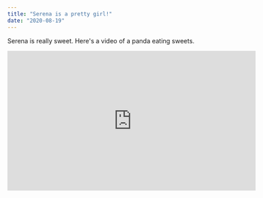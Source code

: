 ```yaml
---
title: "Serena is a pretty girl!"
date: "2020-08-19"
---
```


Serena is really sweet.
Here's a video of a panda eating sweets.

<iframe width="560" height="315" src="https://www.youtube.com/embed/4n0xNbfJLR8" frameborder="0" allowfullscreen></iframe>

